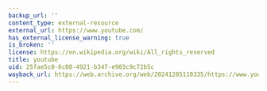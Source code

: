 ```yaml
---
backup_url: ''
content_type: external-resource
external_url: https://www.youtube.com/
has_external_license_warning: true
is_broken: ''
license: https://en.wikipedia.org/wiki/All_rights_reserved
title: youtube
uid: 25fae5c0-6c08-4921-b347-e903c9c72b5c
wayback_url: https://web.archive.org/web/20241205110335/https://www.youtube.com/
---
```

